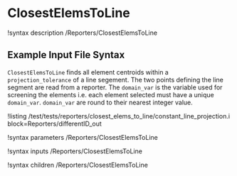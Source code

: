 # ClosestElemsToLine

!syntax description /Reporters/ClosestElemsToLine

## Example Input File Syntax

`ClosestElemsToLine` finds all element centroids within a `projection_tolerance` of a line segement.  The two points defining the line segment are read from a reporter.  The `domain_var` is the variable used for screening the elements i.e. each element selected must have a unique `domain_var`.  `domain_var` are round to their nearest integer value.

!listing /test/tests/reporters/closest_elems_to_line/constant_line_projection.i block=Reporters/differentID_out

!syntax parameters /Reporters/ClosestElemsToLine

!syntax inputs /Reporters/ClosestElemsToLine

!syntax children /Reporters/ClosestElemsToLine
